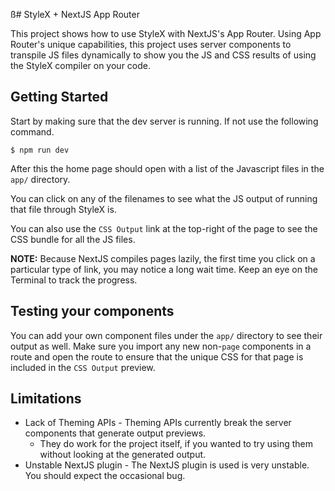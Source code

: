 ß# StyleX + NextJS App Router

This project shows how to use StyleX with NextJS's App Router. Using App Router's unique capabilities, this project uses server components to transpile JS files dynamically to show you the
JS and CSS results of using the StyleX compiler on your code.

## Getting Started

Start by making sure that the dev server is running. If not use the following command.

```
$ npm run dev
```

After this the home page should open with a list of the Javascript files in the `app/` directory.

You can click on any of the filenames to see what the JS output of running that file through StyleX is.

You can also use the `CSS Output` link at the top-right of the page to see the CSS bundle for all the JS files.

**NOTE:** Because NextJS compiles pages lazily, the first time you click on a particular type of link, you may
notice a long wait time. Keep an eye on the Terminal to track the progress.

## Testing your components

You can add your own component files under the `app/` directory to see their output as well. Make sure you import
any new non-`page` components in a route and open the route to ensure that the unique CSS for that page is included
in the `CSS Output` preview.

## Limitations

- Lack of Theming APIs - Theming APIs currently break the server components that generate output previews.
  - They do work for the project itself, if you wanted to try using them without looking at the generated output.
- Unstable NextJS plugin - The NextJS plugin is used is very unstable. You should expect the occasional bug.
